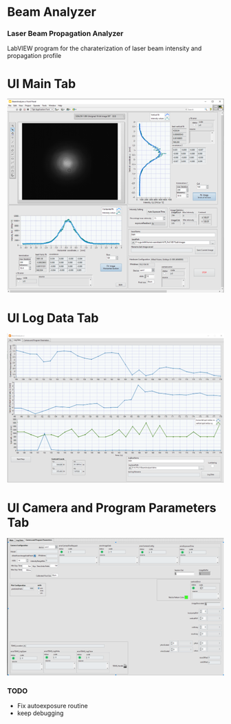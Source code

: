 # Beam Analyzer

### Laser Beam Propagation Analyzer

LabVIEW program for the charaterization of laser beam intensity and propagation profile

# UI Main Tab
![Main Tab](aux_files/BeamAnalyzer1.png)


# UI Log Data Tab
![Log Data Tab](aux_files/BeamAnalyzer2.png)

# UI Camera and Program Parameters Tab
![Log Camera and Program Parameters Tab](aux_files/BeamAnalyzer3.png)


### TODO
* Fix autoexposure routine
* keep debugging
